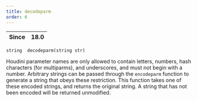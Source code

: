```yaml
---
title: decodeparm
order: 6
---
```

| Since | 18.0 |
| --- | --- |

`string  decodeparm(string str)`

Houdini parameter names are only allowed to contain letters, numbers, hash
characters (for multiparms), and underscores, and must not begin with a
number. Arbitrary strings can be passed through the `encodeparm` function to
generate a string that obeys these restriction. This function takes one of
these encoded strings, and returns the original string. A string that has not
been encoded will be returned unmodified.
